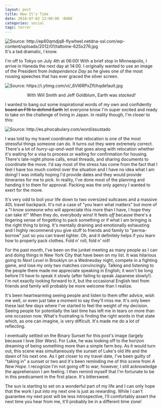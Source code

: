 ```yaml
---
layout: post
title: Now It's Time
date: 2018-07-02 12:00:00 -0400
categories: social
tags: terror
---
```

<img src="https://i.imgur.com/st2tUTg.jpg"
class="align-center" alt="Source: http://ep60qmdjq8-flywheel.netdna-ssl.com/wp-content/uploads/2012/01/tattoine-625x276.jpg"> 
It's a tad dramatic, I know.

I'm off to Tokyo on July 4th at 06:00! With a brief stop in Minneapolis, I 
arrive in Haneda the next day at 14:00. I originally wanted to use an image of 
the President from <i>Independence Day</i> as he gives one of the most rousing speeches
that has ever graced the silver screen.


<img src="https://i.imgur.com/1jJM8dK.jpg" class="align-center"
  alt="Source: https://i.ytimg.com/vi/_6VI6RPxZfI/hqdefault.jpg">  <center>With 
  Will Smith and Jeff Goldblum, Earth was <i>*stacked!*</i></center>


I wanted to bang out some inspirational words of my own and confidently <s>board 
an F16 to defend Earth</s> let everyone know I'm super excited and
ready to take on the challenge of living in Japan. In reality though, 
I'm closer to this:


<img src="https://i.imgur.com/Uph03Rh.jpg" class="align-center" 
  alt="Source: http://es.phocabulary.com/word/asustado">

I was told by my travel coordinator that relocation
is one of the most stressful things someone can do. It turns out they were
extremely correct. There's a lot of <i>hurry-up-and-wait</i> that goes 
along with relocation whether it's waiting for a visa to process or waiting for
confirmation for housing. There's late-night phone calls, email threads, and 
sharing documents to coordinate the move. I'd say most of the stress has come
from the fact that I feel I have too much control over the situation and I have no idea
what I am doing! I was initially hoping I'd provide dates and they would provide 
itineraries for me to pick. In reality, I've done most of the planning 
and handing it to them for approval. Packing was the only agency I wanted to 
exert for the move.

It's very odd to boil your life down to two oversized suitcases
and a massive 40L travel backpack. It's not a case of "you learn what
matters" but more of a "I know someone who will appreciate this more than I have, 
I hope they can take it!" When they do, everybody wins! It feels <i>off</i>
because there's a lingering sense of forgetting to pack something or if what I 
am bringing is the right thing to bring. It's mentally draining and emotionally 
exhausting and I highly recommend you give stuff to friends and family to 
"perma-borrow" just so you can travel lighter. Oh, and it definitely helps if 
you learn how to properly pack clothes. Fold n' roll, fold n' roll!

For the past month, I've been on the junket meeting as many people as I can and 
doing things in New York City that have been on my list. It was hilarious going 
to <i>Next Level</i> in Brooklyn on a Wednesday night, compete in a fighting 
game, and lose my only two matches convincingly. Talking and listening to the 
people there made me appreciate speaking in English; it won't be long before 
I'll have to speak it slowly (after failing to speak Japanese slowly!). I'm not
exactly looking forward to it, but the occasional English text from friends and
family will probably be more welcome than I realize.

It's been heartwarming seeing people and listen to them offer advice, wish me well, 
or even just take a moment to say they'll miss me. It's only been these last few
days where I've started to feel the weight of my decision. Seeing people
for potentially the last time has left me in tears on more than one occasion now.
What's frustrating is finding the right words in that state which, as one can
imagine, is very difficult. It's made me do a lot of reflecting.

I eventually settled on the Binary Sunset for this post's image (largely because 
I love <i>Star Wars</i>). For Luke, he was looking off to the horizon dreaming
of being something more than a simple farm boy. As it would turn out, this scene was 
simultaneously the sunset of Luke's old life and the dawn of his next one. 
As I get closer to my travel date, I've been guilty of "taking in" a sunset or 
two and it's been reminding me of this scene from <i>A New Hope</i>. I recognize 
I'm not going off to war; however, I still acknowledge the apprehension I am 
feeling. I then remind myself that I'm fortunate to be in this predicament in 
the first place. It's bittersweet.

The sun is starting to set on a wonderful part of my life and I can only hope 
that the work I put into my next one is just as rewarding. While I can't
guarantee my next post will be less introspective, I'll comfortably assert the 
next time you  hear from me, it'll probably be in a different time zone! 


  







